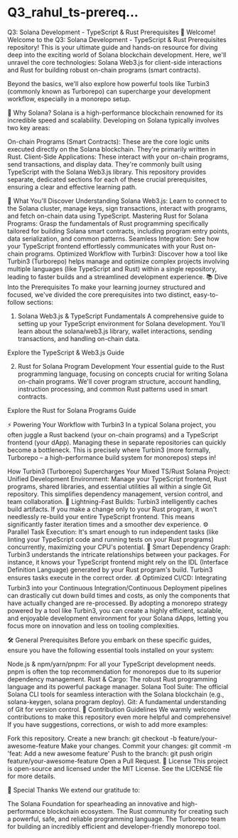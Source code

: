 # Q3_rahul_ts-prereq...
Q3: Solana Development - TypeScript & Rust Prerequisites
👋 Welcome!
Welcome to the Q3: Solana Development - TypeScript & Rust Prerequisites repository! This is your ultimate guide and hands-on resource for diving deep into the exciting world of Solana blockchain development. Here, we'll unravel the core technologies: Solana Web3.js for client-side interactions and Rust for building robust on-chain programs (smart contracts).

Beyond the basics, we'll also explore how powerful tools like Turbin3 (commonly known as Turborepo) can supercharge your development workflow, especially in a monorepo setup.

🚀 Why Solana?
Solana is a high-performance blockchain renowned for its incredible speed and scalability. Developing on Solana typically involves two key areas:

On-chain Programs (Smart Contracts): These are the core logic units executed directly on the Solana blockchain. They're primarily written in Rust.
Client-Side Applications: These interact with your on-chain programs, send transactions, and display data. They're commonly built using TypeScript with the Solana Web3.js library.
This repository provides separate, dedicated sections for each of these crucial prerequisites, ensuring a clear and effective learning path.

🎯 What You'll Discover
Understanding Solana Web3.js: Learn to connect to the Solana cluster, manage keys, sign transactions, interact with programs, and fetch on-chain data using TypeScript.
Mastering Rust for Solana Programs: Grasp the fundamentals of Rust programming specifically tailored for building Solana smart contracts, including program entry points, data serialization, and common patterns.
Seamless Integration: See how your TypeScript frontend effortlessly communicates with your Rust on-chain programs.
Optimized Workflow with Turbin3: Discover how a tool like Turbin3 (Turborepo) helps manage and optimize complex projects involving multiple languages (like TypeScript and Rust) within a single repository, leading to faster builds and a streamlined development experience.
📚 Dive Into the Prerequisites
To make your learning journey structured and focused, we've divided the core prerequisites into two distinct, easy-to-follow sections:

1. Solana Web3.js & TypeScript Fundamentals
A comprehensive guide to setting up your TypeScript environment for Solana development. You'll learn about the solana/web3.js library, wallet interactions, sending transactions, and handling on-chain data.

 Explore the TypeScript & Web3.js Guide

2. Rust for Solana Program Development
Your essential guide to the Rust programming language, focusing on concepts crucial for writing Solana on-chain programs. We'll cover program structure, account handling, instruction processing, and common Rust patterns used in smart contracts.

 Explore the Rust for Solana Programs Guide

⚡ Powering Your Workflow with Turbin3
In a typical Solana project, you often juggle a Rust backend (your on-chain programs) and a TypeScript frontend (your dApp). Managing these in separate repositories can quickly become a bottleneck. This is precisely where Turbin3 (more formally, Turborepo – a high-performance build system for monorepos) steps in!

How Turbin3 (Turborepo) Supercharges Your Mixed TS/Rust Solana Project:
Unified Development Environment: Manage your TypeScript frontend, Rust programs, shared libraries, and essential utilities all within a single Git repository. This simplifies dependency management, version control, and team collaboration.
🚀 Lightning-Fast Builds: Turbin3 intelligently caches build artifacts. If you make a change only to your Rust program, it won't needlessly re-build your entire TypeScript frontend. This means significantly faster iteration times and a smoother dev experience.
⚙️ Parallel Task Execution: It's smart enough to run independent tasks (like linting your TypeScript code and running tests on your Rust programs) concurrently, maximizing your CPU's potential.
🔗 Smart Dependency Graph: Turbin3 understands the intricate relationships between your packages. For instance, it knows your TypeScript frontend might rely on the IDL (Interface Definition Language) generated by your Rust program's build. Turbin3 ensures tasks execute in the correct order.
💰 Optimized CI/CD: Integrating Turbin3 into your Continuous Integration/Continuous Deployment pipelines can drastically cut down build times and costs, as only the components that have actually changed are re-processed.
By adopting a monorepo strategy powered by a tool like Turbin3, you can create a highly efficient, scalable, and enjoyable development environment for your Solana dApps, letting you focus more on innovation and less on tooling complexities.

🛠️ General Prerequisites
Before you embark on these specific guides, ensure you have the following essential tools installed on your system:

Node.js & npm/yarn/pnpm: For all your TypeScript development needs. pnpm is often the top recommendation for monorepos due to its superior dependency management.
Rust & Cargo: The robust Rust programming language and its powerful package manager.
Solana Tool Suite: The official Solana CLI tools for seamless interaction with the Solana blockchain (e.g., solana-keygen, solana program deploy).
Git: A fundamental understanding of Git for version control.
🤝 Contribution Guidelines
We warmly welcome contributions to make this repository even more helpful and comprehensive! If you have suggestions, corrections, or wish to add more examples:

Fork this repository.
Create a new branch: git checkout -b feature/your-awesome-feature
Make your changes.
Commit your changes: git commit -m 'feat: Add a new awesome feature'
Push to the branch: git push origin feature/your-awesome-feature
Open a Pull Request.
📜 License
This project is open-source and licensed under the MIT License. See the LICENSE file for more details.

🙏 Special Thanks
We extend our gratitude to:

The Solana Foundation for spearheading an innovative and high-performance blockchain ecosystem.
The Rust community for creating such a powerful, safe, and reliable programming language.
The Turborepo team for building an incredibly efficient and developer-friendly monorepo tool.
